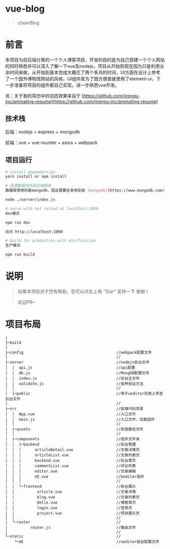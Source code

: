 # vue-blog

> cheerBlog

# 前言

本项目为前后端分离的一个个人博客项目，开发的目的是为自己搭建一个个人网站的同时熟悉并可以深入了解一下vue及nodejs，项目从开始到现在因为只是利用业余时间来做，从开始到基本完成大概花了两个多月的时间，UI方面在设计上参考了一个国外博物馆网站的风格，UI组件库为了图方便直接使用了element-ui，下一步准备将项目的组件都自己实现，进一步熟悉vue开发。

另：关于我的简历中的动态效果来自于 [https://github.com/jirengu-inc/animating-resume](https://github.com/jirengu-inc/animating-resume)


## 技术栈

后端：nodejs + express + mongodb

前端：vue + vue-rounter + axios + webpack


## 项目运行

``` bash
# install dependencies
yarn install or npm install

# 连接数据库开启后端服务
数据库使用的是mongodb，因此需要在本地安装 [mongodb](https://www.mongodb.com/download-center?jmp=nav)，并在本地运行，数据库地址写在了server/db.js中，如需更改在该文件中更改，运行数据库后执行命令开启后端服务

node ./server/index.js

# serve with hot reload at localhost:2000
dev模式

npm run dev

访问 http://localhost:2000

# build for production with minification
生产模式

npm run build


```


# 说明

> 如果本项目对于您有帮助，您可以点右上角 "Star" 支持一下 谢谢！

> 欢迎PR~



# 项目布局
```
│  
├─build
│      
├─config                                         //webpack配置文件
│                                                //
├─server                                         //nodejs后台文件
│  │  api.js                                     //api配置 
│  │  db.js                                      //MongDB配置文件     
│  │  index.js                                   //后台主文件   
│  │  validate.js                                //各种验证方法           
│  │                                             //     
│  ├─public                                      //用于ueditor存放上传至后台文件     
│                                                //          
├─src                                            //前端代码目录  
│  │  App.vue                                    //入口文件
│  │  main.js                                    //入口文件，加载组件        
│  │                                             //     
│  ├─assets                                      //存放静态文件                
│  │                                             //         
│  ├─components                                  //组件文件夹          
│  │  ├─backend                                  //后台管理         
│  │  │      articleDetail.vue                   //文章详情页                     
│  │  │      articleList.vue                     //文章列表页                      
│  │  │      backend.vue                         //后台首页                  
│  │  │      commentList.vue                     //评论列表                       
│  │  │      editor.vue                          //文章编辑                  
│  │  │      UE.vue                              //Ueditor组件              
│  │  │                                          //            
│  │  └─frontend                                 //前台展示  
│  │          article.vue                        //文章详情                    
│  │          blog.vue                           //文章列表页    
│  │          Hello.vue                          //博客首页              
│  │          login.vue                          //登录页 
│  │          project.vue                        //项目展示页
│  │                                             //             
│  └─router                                      //          
│          router.js                             //路由文件
│                                                //          
└─static                                         //       
    └─UE                                         //ueditor前台配置文件
```
